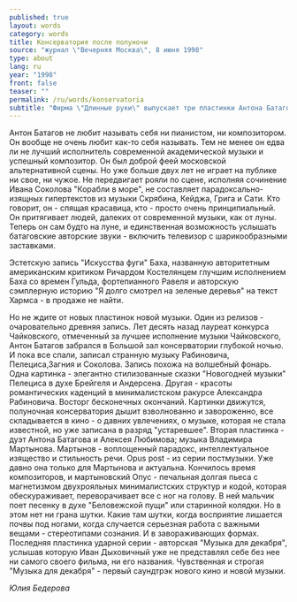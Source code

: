 ```yaml
---
published: true
layout: words
category: words
title: Консерватория после полуночи
source: "журнал \"Вечерняя Москва\", 8 июня 1998"
type: about
lang: ru
year: "1998"
front: false
teaser: ""
permalink: /ru/words/konservatoria
subtitle: "Фирма \"Длинные руки\" выпускает три пластинки Антона Батагова"
---
```


Антон Батагов не любит называть себя ни пианистом, ни композитором. Он вообще не очень любит как-то себя называть. Тем не менее он едва ли не лучший исполнитель современной академической музыки и успешный композитор. Он был доброй феей московской альтернативной сцены. Но уже больше двух лет не играет на публике ни свое, ни чужое. Не передвигает рояли по сцене, исполняя сочинение Ивана Соколова "Корабли в море", не составляет парадоксально-изящных гипертекстов из музыки Скрябина, Кейджа, Грига и Сати. Кто говорит, он - спящая красавица, кто - просто очень принципиальный. Он притягивает людей, далеких от современной музыки, как от луны. Теперь он сам будто на луне, и единственная возможность услышать батаговские авторские звуки - включить телевизор с шарикообразными заставками.

Эстетскую запись "Искусства фуги" Баха, названную авторитетным американским критиком Ричардом Костелянцем глучшим исполнением Баха со времен Гульда, фортепианного Равеля и авторскую сэмплерную историю "Я долго смотрел на зеленые деревья" на текст Хармса - в продаже не найти.

Но не ждите от новых пластинок новой музыки. Один из релизов - очаровательно древняя запись. Лет десять назад лауреат конкурса Чайковского, отмеченный за лучшее исполнение музыки Чайковского, Антон Батагов забрался в Большой зал консерватории глубокой ночью. И пока все спали, записал странную музыку Рабиновича, Пелециса,Загния и Соколова. Запись похожа на волшебный фонарь. Одна картинка - элегантно стилизованные сказки "Новогодней музыки" Пелециса в духе Брейгеля и Андерсена. Другая - красоты романтических каденций в минималистском ракурсе Александра Рабиновича. Восторг бесконечных окончаний. Картинки движутся, полуночная консерватория дышит взволнованно и завороженно, все складывается в кино - о давних увлечениях, о музыке, которая не стала известной, но уже записана в разряд "устаревшее". Вторая пластинка - дуэт Антона Батагова и Алексея Любимова; музыка Владимира Мартынова. Мартынов - воплощенный парадокс, интеллектуальное изящество и стильность речи. Opus post - из серии постмузыки. Уже давно она только для Мартынова и актуальна. Кончилось время композиторов, и мартыновский Опус - печальная долгая пьеса с магнетизмом двухрояльных минималистских структур и кодой, которая обескураживает, переворачивает все с ног на голову. В ней мальчик поет песенку в духе "Беловежской пущи" или старинной колядки. Но в этом нет ни грана шутки. Какие там шутки, когда восприятие лишается почвы под ногами, когда случается серьезная работа с важными вещами - стереотипами сознания. И в завораживающих формах. Последняя пластинка ударной серии - авторская "Музыка для декабря", услышав которую Иван Дыховичный уже не представлял себе без нее ни самого своего фильма, ни его названия. Чувственная и строгая "Музыка для декабря" - первый саундтрэк нового кино и новой музыки.

_Юлия Бедерова_